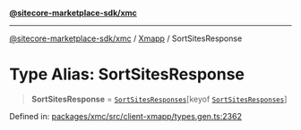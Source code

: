 [**@sitecore-marketplace-sdk/xmc**](../../../../README.md)

***

[@sitecore-marketplace-sdk/xmc](../../../../README.md) / [Xmapp](../README.md) / SortSitesResponse

# Type Alias: SortSitesResponse

> **SortSitesResponse** = [`SortSitesResponses`](SortSitesResponses.md)\[keyof [`SortSitesResponses`](SortSitesResponses.md)\]

Defined in: [packages/xmc/src/client-xmapp/types.gen.ts:2362](https://github.com/Sitecore/marketplace-sdk/blob/e3ec55ede335ad59ac5875d32f0d68c50e7bc899/packages/xmc/src/client-xmapp/types.gen.ts#L2362)
